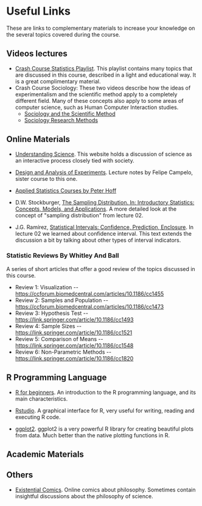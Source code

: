 # Useful Links

These are links to complementary materials to increase your knowledge
on the several topics covered during the course.


## Videos lectures
- [Crash Course Statistics
  Playlist](https://www.youtube.com/playlist?list=PL8dPuuaLjXtNM_Y-bUAhblSAdWRnmBUcr). This
  playlist contains many topics that are discussed in this course,
  described in a light and educational way. It is a great
  complimentary material.
- Crash Course Sociology: These two videos describe how the ideas of
  experimentalism and the scientific method apply to a completely
  different field. Many of these concepts also apply to some areas of
  computer science, such as Human Computer Interaction studies.
  - [Sociology and the Scientific
    Method](https://www.youtube.com/watch?v=ZIwyNIdgJBE&list=PL8dPuuaLjXtMJ-AfB_7J1538YKWkZAnGA&t=0s)
  - [Sociology Research
    Methods](https://www.youtube.com/watch?v=QwhK-iEyXYA&list=PL8dPuuaLjXtMJ-AfB_7J1538YKWkZAnGA&t=0s)

## Online Materials
- [Understanding
  Science](https://undsci.berkeley.edu/article/intro_01). This website
  holds a discussion of science as an interactive process closely tied
  with society.

- [Design and Analysis of
  Experiments](https://github.com/fcampelo/Design-and-Analysis-of-Experiments). Lecture
  notes by Felipe Campelo, sister course to this one.

- [Applied Statistics Courses by Peter
  Hoff](https://pdhoff.github.io/teaching/)

- D.W. Stockburger, [The Sampling Distribution. In: Introductory
  Statistics: Concepts, Models, and
  Applications](http://psychstat3.missouristate.edu/Documents/IntroBook3/sbk17.htm). A
  more detailed look at the concept of "sampling distribution" from
  lecture 02.
- J.G. Ramírez, [Statistical Intervals: Confidence, Prediction,
  Enclosure](https://git.io/v5ZFh). In lecture 02 we learned about
  confidence interval. This text extends the discussion a bit by
  talking about other types of interval indicators.

### Statistic Reviews By Whitley And Ball
A series of short articles that offer a good review of the topics discussed in this course.

- Review 1: Visualization -- https://ccforum.biomedcentral.com/articles/10.1186/cc1455
- Review 2: Samples and Population -- https://ccforum.biomedcentral.com/articles/10.1186/cc1473
- Review 3: Hypothesis Test -- https://link.springer.com/article/10.1186/cc1493
- Review 4: Sample Sizes -- https://link.springer.com/article/10.1186/cc1521
- Review 5: Comparison of Means -- https://link.springer.com/article/10.1186/cc1548
- Review 6: Non-Parametric Methods -- https://link.springer.com/article/10.1186/cc1820

## R Programming Language
- [R for
  beginners](https://cran.r-project.org/doc/contrib/Paradis-rdebuts_en.pdf). An
  introduction to the R programming language, and its main
  characteristics.

- [Rstudio](https://rstudio.com). A graphical interface for R, very
  useful for writing, reading and executing R code.

- [ggplot2](https://ggplot2.tidyverse.org/). ggplot2 is a very
  powerful R library for creating beautiful plots from data. Much
  better than the native plotting functions in R.

## Academic Materials


## Others
- [Existential Comics](http://existentialcomics.com). Online comics
  about philosophy. Sometimes contain insightful discussions about the
  philosophy of science.

